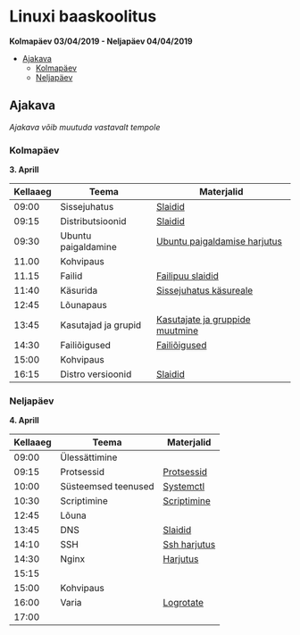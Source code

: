 # Linuxi baaskoolitus

**Kolmapäev 03/04/2019 - Neljapäev 04/04/2019**

- [Ajakava](#Ajakava)
	- [Kolmapäev](#kolmapäev)
	- [Neljapäev](#neljapäev)


## Ajakava

_Ajakava võib muutuda vastavalt tempole_


### Kolmapäev
**3. Aprill**

| **Kellaaeg** | **Teema** | **Materjalid** |
| -------- | --------- | ---------  | 
| 09:00    | Sissejuhatus           | [Slaidid][intro-html]                          | 
| 09:15    | Distributsioonid       | [Slaidid][distros-html]                        | 
| 09:30    | Ubuntu paigaldamine    | [Ubuntu paigaldamise harjutus][ubuntu-md]    | 
| 11.00    | Kohvipaus              |                                                | 
| 11.15    | Failid                 | [Failipuu slaidid][filetree-html]              | 
| 11:40    | Käsurida               | [Sissejuhatus käsureale][bash-md]              | 
| 12:45    | Lõunapaus              |                                                | 
| 13:45    | Kasutajad ja grupid    | [Kasutajate ja gruppide muutmine][users-md]    | 
| 14:30    | Failiõigused           | [Failiõigused][perms-md]                       | 
| 15:00    | Kohvipaus              |                                                | 
| 16:15    | Distro versioonid      | [Slaidid][distro_versions-html]| 

[intro-html]:     https://ooobik.github.io/ubuntu-training/html/intro.html
[distros-html]:     https://ooobik.github.io/ubuntu-training/html/distros.html
[distro_versions-html]:     https://ooobik.github.io/ubuntu-training/html/distro_versions.html
[filetree-html]:     https://ooobik.github.io/ubuntu-training/html/filetree.html
[ubuntu-md]:     https://github.com/ooobik/ubuntu-training/blob/master/docs/markdown/ubuntu-install.md
[bash-md]:     https://github.com/ooobik/ubuntu-training/blob/master/docs/markdown/bash.md
[users-md]:     https://github.com/ooobik/ubuntu-training/blob/master/docs/markdown/users.md
[perms-md]:     https://github.com/ooobik/ubuntu-training/blob/master/docs/markdown/perms.md

### Neljapäev
**4. Aprill**

| **Kellaaeg** | **Teema**  | **Materjalid** 
| -------- | ---------  | ---------  
| 09:00    | Ülessättimine |  | 
| 09:15    | Protsessid | [Protsessid][protsessid-md] | 
| 10:00    | Süsteemsed teenused | [Systemctl][systemctl-md] | 
| 10:30    | Scriptimine  | [Scriptimine][scripting-md] | 
| 12:45    | Lõuna  |  | 
| 13:45    | DNS | [Slaidid][dns-md] | 
| 14:10    | SSH  | [Ssh harjutus][ssh-md] | 
| 14:30    | Nginx | [Harjutus][nginx-md] | 
| 15:15    |   |  | 
| 15:00    | Kohvipaus |  | 
| 16:00    | Varia  | [Logrotate][logrotate-out]  | 
| 17:00    |   |  | 

[protsessid-md]:     https://github.com/ooobik/ubuntu-training/blob/master/docs/markdown/protsessid.md
[systemctl-md]:     https://github.com/ooobik/ubuntu-training/blob/master/docs/markdown/systemctl.md
[scripting-md]:     https://github.com/ooobik/ubuntu-training/blob/master/docs/markdown/scripting.md
[dns-md]:     https://github.com/ooobik/ubuntu-training/blob/master/docs/html/dns.html
[ssh-md]:     https://github.com/ooobik/ubuntu-training/blob/master/docs/markdown/ssh.md
[nginx-md]:     https://github.com/ooobik/ubuntu-training/blob/master/docs/markdown/nginx.md
[logrotate-out]: https://www.digitalocean.com/community/tutorials/how-to-manage-logfiles-with-logrotate-on-ubuntu-16-04

